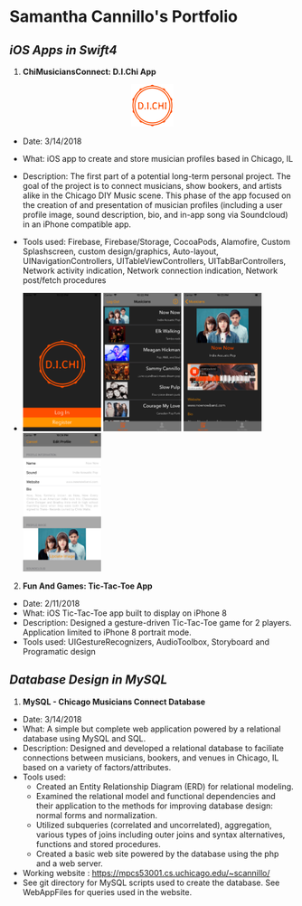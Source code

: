 # Samantha Cannillo's Portfolio

## _iOS Apps in Swift4_

1. **ChiMusiciansConnect: D.I.Chi App** 
<p align="center">
<img src="/images/orange_logo.png?raw=true" height="75px" width="75px" >
</p>

- Date: 3/14/2018
- What: iOS app to create and store musician profiles based in Chicago, IL
- Description: The first part of a potential long-term personal project. The goal of the project is to connect musicians, show bookers, and artists alike in the Chicago DIY Music scene. This phase of the app focused on the creation of and presentation of musician profiles (including a user profile image, sound description, bio, and in-app song via Soundcloud) in an iPhone compatible app.
- Tools used: Firebase, Firebase/Storage, CocoaPods, Alamofire, Custom Splashscreen, custom design/graphics, Auto-layout, UINavigationControllers, UITableViewControllers, UITabBarControllers, Network activity indication, Network connection indication, Network post/fetch procedures

- <img src="/images/simulator_front.png?raw=true" height="245px" width="138px" > <img src="/images/simulator_table.png?raw=true" height="245px" width="138px" > <img src="/images/simulator_profile.png?raw=true" height="245px" width="138px" > <img src="/images/simulator_edit.png?raw=true" height="245px" width="138px" >



2. **Fun And Games: Tic-Tac-Toe App**

- Date: 2/11/2018
- What: iOS Tic-Tac-Toe app built to display on iPhone 8
- Description: Designed a gesture-driven Tic-Tac-Toe game for 2 players. Application limited to iPhone 8 portrait mode.
- Tools used: UIGestureRecognizers, AudioToolbox, Storyboard and Programatic design

## _Database Design in MySQL_

1. **MySQL - Chicago Musicians Connect Database**

- Date: 3/14/2018
- What: A simple but complete web application powered by a relational database using MySQL and SQL.
- Description: Designed and developed a relational database to faciliate connections between musicians, bookers, and venues in Chicago, IL based on a variety of factors/attributes.
- Tools used:
    - Created an Entity Relationship Diagram (ERD) for relational modeling.
    - Examined the relational model and functional dependencies and their application to the methods for improving database design: normal forms and normalization.
    - Utilized subqueries (correlated and uncorrelated), aggregation, various types of joins including outer joins and syntax alternatives, functions and stored procedures.
    - Created a basic web site powered by the database using the php and a web server.
- Working website : https://mpcs53001.cs.uchicago.edu/~scannillo/
- See git directory for MySQL scripts used to create the database. See WebAppFiles for queries used in the website.
